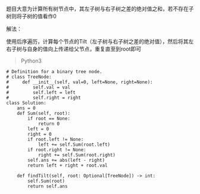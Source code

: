 题目大意为计算所有树节点中，其左子树与右子树之差的绝对值之和，若不存在子树则将子树的值看作0

解法：

使用后序遍历，计算每个节点的Tilt（左子树与右子树之差的绝对值），然后将其左右子树与自身的值向上传递给父节点，重复直至到root即可

> Python3

~~~python3
# Definition for a binary tree node.
# class TreeNode:
#     def __init__(self, val=0, left=None, right=None):
#         self.val = val
#         self.left = left
#         self.right = right
class Solution:
    ans = 0
    def Sum(self, root):
        if root == None:
            return 0
        left = 0
        right = 0
        if root.left != None:
            left += self.Sum(root.left)
        if root.right != None:
            right += self.Sum(root.right)
        self.ans += abs(left - right)
        return left + right + root.val
    
    def findTilt(self, root: Optional[TreeNode]) -> int:
        self.Sum(root)
        return self.ans
~~~

